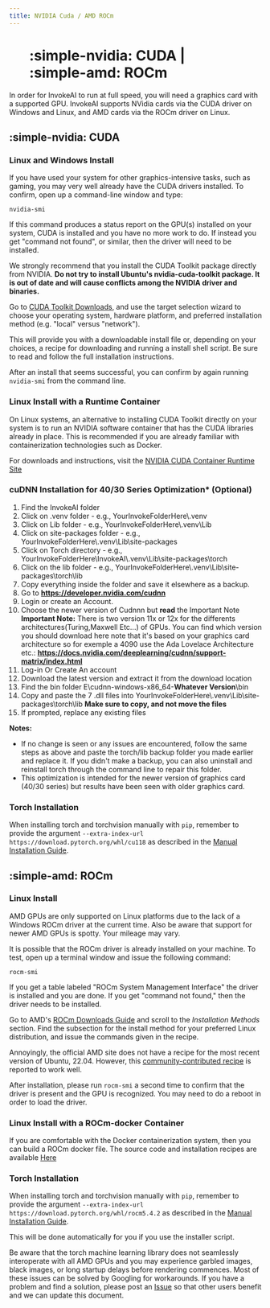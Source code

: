 ```yaml
---
title: NVIDIA Cuda / AMD ROCm
---
```


<figure markdown>

# :simple-nvidia: CUDA | :simple-amd: ROCm

</figure>

In order for InvokeAI to run at full speed, you will need a graphics
card with a supported GPU. InvokeAI supports NVidia cards via the CUDA
driver on Windows and Linux, and AMD cards via the ROCm driver on Linux.

## :simple-nvidia: CUDA

### Linux and Windows Install

If you have used your system for other graphics-intensive tasks, such
as gaming, you may very well already have the CUDA drivers
installed. To confirm, open up a command-line window and type:

```
nvidia-smi
```

If this command produces a status report on the GPU(s) installed on
your system, CUDA is installed and you have no more work to do. If
instead you get "command not found", or similar, then the driver will
need to be installed.

We strongly recommend that you install the CUDA Toolkit package
directly from NVIDIA. **Do not try to install Ubuntu's
nvidia-cuda-toolkit package. It is out of date and will cause
conflicts among the NVIDIA driver and binaries.**

Go to [CUDA Toolkit
Downloads](https://developer.nvidia.com/cuda-downloads), and use the
target selection wizard to choose your operating system, hardware
platform, and preferred installation method (e.g. "local" versus
"network").

This will provide you with a downloadable install file or, depending
on your choices, a recipe for downloading and running a install shell
script. Be sure to read and follow the full installation instructions.

After an install that seems successful, you can confirm by again
running `nvidia-smi` from the command line.

### Linux Install with a Runtime Container

On Linux systems, an alternative to installing CUDA Toolkit directly on
your system is to run an NVIDIA software container that has the CUDA
libraries already in place. This is recommended if you are already 
familiar with containerization technologies such as Docker.

For downloads and instructions, visit the [NVIDIA CUDA Container
Runtime Site](https://developer.nvidia.com/nvidia-container-runtime)

### cuDNN Installation for 40/30 Series Optimization* (Optional)

1. Find the InvokeAI folder
2. Click on .venv folder - e.g., YourInvokeFolderHere\\.venv
3. Click on Lib folder - e.g., YourInvokeFolderHere\\.venv\Lib
4. Click on site-packages folder - e.g., YourInvokeFolderHere\\.venv\Lib\site-packages
5. Click on Torch directory - e.g., YourInvokeFolderHere\InvokeAI\\.venv\Lib\site-packages\torch
6. Click on the lib folder - e.g., YourInvokeFolderHere\\.venv\Lib\site-packages\torch\lib
7. Copy everything inside the folder and save it elsewhere as a backup.
8. Go to __https://developer.nvidia.com/cudnn__
9. Login or create an Account. 
10. Choose the newer version of Cudnnn but __read__ the Important Note  __Important Note:__
There is two version 11x or 12x for the differents architectures(Turing,Maxwell Etc...) of GPUs.
You can find which version you should download here note that it's based on your graphics card architecture so for exemple a 4090 use the Ada Lovelace Architecture etc.: __https://docs.nvidia.com/deeplearning/cudnn/support-matrix/index.html__
11. Log-in Or Create An account
12. Download the latest version and extract it from the download location
13. Find the bin folder E\cudnn-windows-x86_64-__Whatever Version__\bin
14. Copy and paste the 7 .dll files into YourInvokeFolderHere\\.venv\Lib\site-packages\torch\lib **Make sure to copy, and not move the files**
15. If prompted, replace any existing files 

**Notes:** 
* If no change is seen or any issues are encountered, follow the same steps as above and paste the torch/lib backup folder you made earlier and replace it. If you didn't make a backup, you can also uninstall and reinstall torch through the command line to repair this folder. 
* This optimization is  intended for the newer version of graphics card (40/30 series) but results have been seen with older graphics card.


### Torch Installation

When installing torch and torchvision manually with `pip`, remember to provide
the argument `--extra-index-url
https://download.pytorch.org/whl/cu118` as described in the [Manual
Installation Guide](020_INSTALL_MANUAL.md).

## :simple-amd: ROCm

### Linux Install

AMD GPUs are only supported on Linux platforms due to the lack of a
Windows ROCm driver at the current time. Also be aware that support
for newer AMD GPUs is spotty. Your mileage may vary.

It is possible that the ROCm driver is already installed on your
machine. To test, open up a terminal window and issue the following
command:

```
rocm-smi
```

If you get a table labeled "ROCm System Management Interface" the
driver is installed and you are done. If you get "command not found,"
then the driver needs to be installed.

Go to AMD's [ROCm Downloads
Guide](https://rocmdocs.amd.com/en/latest/Installation_Guide/Installation_new.html#installation-methods)
and scroll to the _Installation Methods_ section. Find the subsection
for the install method for your preferred Linux distribution, and
issue the commands given in the recipe.

Annoyingly, the official AMD site does not have a recipe for the most
recent version of Ubuntu, 22.04. However, this [community-contributed
recipe](https://novaspirit.github.io/amdgpu-rocm-ubu22/) is reported
to work well.

After installation, please run `rocm-smi` a second time to confirm
that the driver is present and the GPU is recognized. You may need to
do a reboot in order to load the driver.

### Linux Install with a ROCm-docker Container

If you are comfortable with the Docker containerization system, then
you can build a ROCm docker file. The source code and installation
recipes are available
[Here](https://github.com/RadeonOpenCompute/ROCm-docker/blob/master/quick-start.md)

### Torch Installation

When installing torch and torchvision manually with `pip`, remember to provide
the argument `--extra-index-url
https://download.pytorch.org/whl/rocm5.4.2` as described in the [Manual
Installation Guide](020_INSTALL_MANUAL.md).

This will be done automatically for you if you use the installer
script.

Be aware that the torch machine learning library does not seamlessly
interoperate with all AMD GPUs and you may experience garbled images,
black images, or long startup delays before rendering commences. Most
of these issues can be solved by Googling for workarounds. If you have
a problem and find a solution, please post an
[Issue](https://github.com/invoke-ai/InvokeAI/issues) so that other
users benefit and we can update this document.
